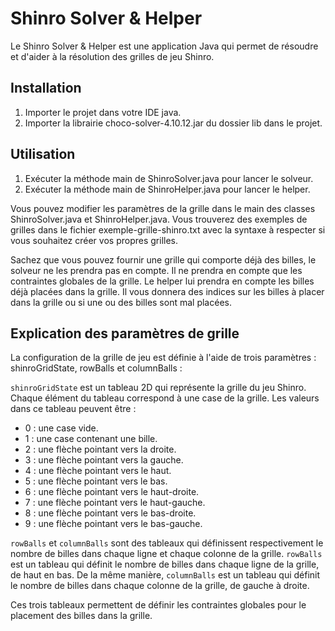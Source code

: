 # Shinro Solver & Helper

Le Shinro Solver & Helper est une application Java qui permet de résoudre et d'aider à la résolution des grilles de jeu Shinro.

## Installation

1. Importer le projet dans votre IDE java.
2. Importer la librairie choco-solver-4.10.12.jar du dossier lib dans le projet.

## Utilisation

1. Exécuter la méthode main de ShinroSolver.java pour lancer le solveur.
2. Exécuter la méthode main de ShinroHelper.java pour lancer le helper.

Vous pouvez modifier les paramètres de la grille dans le main des classes ShinroSolver.java et ShinroHelper.java. Vous trouverez des exemples de grilles dans le fichier exemple-grille-shinro.txt avec la syntaxe à respecter si vous souhaitez créer vos propres grilles.

Sachez que vous pouvez fournir une grille qui comporte déjà des billes, le solveur ne les prendra pas en compte. Il ne prendra en compte que les contraintes globales de la grille. Le helper lui prendra en compte les billes déjà placées dans la grille. Il vous donnera des indices sur les billes à placer dans la grille ou si une ou des billes sont mal placées.

## Explication des paramètres de grille

La configuration de la grille de jeu est définie à l'aide de trois paramètres : shinroGridState, rowBalls et columnBalls :

`shinroGridState` est un tableau 2D qui représente la grille du jeu Shinro. Chaque élément du tableau correspond à une case de la grille. Les valeurs dans ce tableau peuvent être :

- 0 : une case vide.
- 1 : une case contenant une bille.
- 2 : une flèche pointant vers la droite.
- 3 : une flèche pointant vers la gauche.
- 4 : une flèche pointant vers le haut.
- 5 : une flèche pointant vers le bas.
- 6 : une flèche pointant vers le haut-droite.
- 7 : une flèche pointant vers le haut-gauche.
- 8 : une flèche pointant vers le bas-droite.
- 9 : une flèche pointant vers le bas-gauche.

`rowBalls` et `columnBalls` sont des tableaux qui définissent respectivement le nombre de billes dans chaque ligne et chaque colonne de la grille. `rowBalls` est un tableau qui définit le nombre de billes dans chaque ligne de la grille, de haut en bas. De la même manière, `columnBalls` est un tableau qui définit le nombre de billes dans chaque colonne de la grille, de gauche à droite.

Ces trois tableaux permettent de définir les contraintes globales pour le placement des billes dans la grille.
